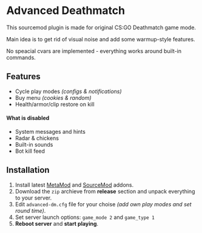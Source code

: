 # Advanced Deathmatch

This sourcemod plugin is made for original CS:GO Deathmatch game mode.

Main idea is to get rid of visual noise and add some warmup-style features.

No speacial cvars are implemented - everything works around built-in commands.

## Features

- Cycle play modes *(configs & notifications)*
- Buy menu *(cookies & random)*
- Health/armor/clip restore on kill

#### What is disabled

- System messages and hints
- Radar & chickens
- Built-in sounds
- Bot kill feed

## Installation

1. Install latest [MetaMod](https://www.sourcemm.net/downloads.php?branch=stable) and [SourceMod](https://www.sourcemod.net/downloads.php?branch=stable) addons.
1. Download the `zip` archieve from **release** section and unpack everything to your server.
1. Edit `advanced-dm.cfg` file for your choise *(add  own play modes and set round time)*.
1. Set server launch options: `game_mode 2` and `game_type 1`
1. **Reboot server** and **start playing**.